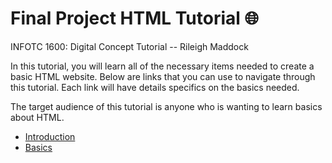 # Final Project HTML Tutorial :globe_with_meridians:
INFOTC 1600: Digital Concept Tutorial -- Rileigh Maddock

In this tutorial, you will learn all of the necessary items needed to create a basic HTML website. Below are links that you can use to navigate through this tutorial. Each link will have details specifics on the basics needed.

The target audience of this tutorial is anyone who is wanting to learn basics about HTML.

+ [Introduction](introduction.md)
+ [Basics](basics.md)

